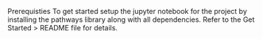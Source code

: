 



Prerequisties
To get started setup the jupyter notebook for the project by installing the pathways library along with all dependencies. Refer to the Get Started > README file for details.
